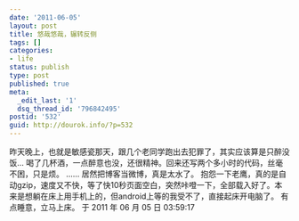 ```yaml
---
date: '2011-06-05'
layout: post
title: 悠哉悠哉，辗转反侧
tags: []
categories:
- life
status: publish
type: post
published: true
meta:
  _edit_last: '1'
  dsq_thread_id: '796842495'
postid: '532'
guid: http://dourok.info/?p=532
---
```

昨天晚上，也就是敏感瓷那天，跟几个老同学跑出去犯罪了，其实应该算是只醉没饭…
喝了几杯酒，一点醉意也没，还很精神。回来还写两个多小时的代码，丝毫不困，只是烦。
…… 居然把博客当微博，真是太水了。
抱怨一下老鹰，真的是自动gzip，速度又不快，等了快10秒页面空白，突然咔噔一下，全部载入好了。本来是想躺在床上用手机上的，但android上等的我受不了，直接起床开电脑了。
有点睡意，立马上床。 于 2011 年 06 月 05 日 03:59:17
